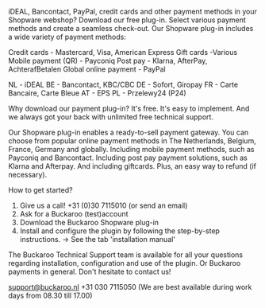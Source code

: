 iDEAL, Bancontact, PayPal, credit cards and other payment methods in your Shopware webshop? Download our free plug-in. Select various payment methods and create a seamless check-out.
Our Shopware plug-in includes a wide variety of payment methods:


Credit cards - Mastercard, Visa, American Express 
Gift cards -Various
Mobile payment (QR) - Payconiq
Post pay - Klarna, AfterPay, AchterafBetalen
Global online payment - PayPal 


NL - iDEAL
BE - Bancontact, KBC/CBC
DE - Sofort, Giropay
FR - Carte Bancaire, Carte Bleue
AT - EPS
PL - Przelewy24 (P24)


Why download our payment plug-in?
It's free. It's easy to implement. And we always got your back with unlimited free technical support. 


Our Shopware plug-in enables a ready-to-sell payment gateway. You can choose from popular online payment methods in The Netherlands, Belgium, France, Germany and globally. Including mobile payment methods, such as Payconiq and Bancontact. Including post pay payment solutions, such as Klarna and Afterpay. And including giftcards. Plus, an easy way to refund (if necessary). 


How to get started?
1. Give us a call! +31 (0)30 7115010 (or send an email)
2. Ask for a Buckaroo (test)account
2. Download the Buckaroo Shopware plug-in
3. Install and configure the plugin by following the step-by-step instructions. 
     -> See the tab 'installation manual'

 

The Buckaroo Technical Support team is available for all your questions regarding installation, configuration and use of the plugin. Or Buckaroo payments in general. Don't hesitate to contact us! 

 

support@buckaroo.nl
+31  030 7115050
(We are best available during work days from 08.30 till 17.00)
